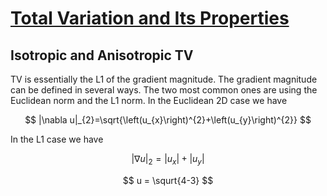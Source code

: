 # [Total Variation and Its Properties](https://link.springer.com/chapter/10.1007/978-3-319-75847-3_3)

## Isotropic and Anisotropic TV
TV is essentially the L1 of the gradient magnitude. The gradient magnitude can be defined in several ways.
The two most common ones are using the Euclidean norm and the   L1  norm. In the Euclidean 2D case we have

$$
|\nabla u|_{2}=\sqrt{\left(u_{x}\right)^{2}+\left(u_{y}\right)^{2}}
$$

In the L1 case we have

$$
|\nabla u|_{2} = |u_{x}|+|u_{y}|
$$

$$
u = \squrt{4-3}
$$
